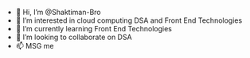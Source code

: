 - 👋 Hi, I’m @Shaktiman-Bro
- 👀 I’m interested in cloud computing DSA and Front End Technologies
- 🌱 I’m currently learning Front End Technologies
- 💞️ I’m looking to collaborate on DSA
- 📫 MSG me

<!---
Shaktiman-Bro/Shaktiman-Bro is a ✨ special ✨ repository because its `README.md` (this file) appears on your GitHub profile.
You can click the Preview link to take a look at your changes.
--->
